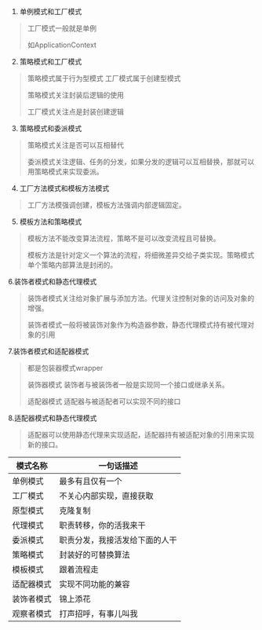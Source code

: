 1. 单例模式和工厂模式

> 工厂模式一般就是单例 
>
> 如ApplicationContext

2. 策略模式和工厂模式

> 策略模式属于行为型模式 工厂模式属于创建型模式
>
> 策略模式关注封装后逻辑的使用
>
> 工厂模式关注点是封装创建逻辑

3. 策略模式和委派模式

> 策略模式关注是否可以互相替代
>
> 委派模式关注逻辑、任务的分发，如果分发的逻辑可以互相替换，那就可以用策略模式来实现委派。

4. 工厂方法模式和模板方法模式

> 工厂方法模强调创建，模板方法强调内部逻辑固定。

5. 模板方法和策略模式

> 模板方法不能改变算法流程，策略不是可以改变流程且可替换。
>
> 模板方法是针对定义一个算法的流程，将细微差异交给子类实现。策略模式单个策略内部算法是封闭的。

6.装饰者模式和静态代理模式

> 装饰者模式关注给对象扩展与添加方法。代理关注控制对象的访问及对象的增强。
>
> 装饰者模式一般将被装饰对象作为构造器参数，静态代理模式持有被代理对象的引用

7.装饰者模式和适配器模式

> 都是包装器模式wrapper
>
> 装饰器模式 装饰者与被装饰者一般是实现同一个接口或继承关系。
>
> 适配器模式 适配器与被适配者可以实现不同的接口

8.适配器模式和静态代理模式

> 适配器可以使用静态代理来实现适配，适配器持有被适配对象的引用来实现新的接口。

| 模式名称   | 一句话描述                     |
| ---------- | ------------------------------ |
| 单例模式   | 最多有且仅有一个               |
| 工厂模式   | 不关心内部实现，直接获取       |
| 原型模式   | 克隆复制                       |
| 代理模式   | 职责转移，你的活我来干         |
| 委派模式   | 职责分发，我接活发给下面的人干 |
| 策略模式   | 封装好的可替换算法             |
| 模板模式   | 跟着流程走                     |
| 适配器模式 | 实现不同功能的兼容             |
| 装饰者模式 | 锦上添花                       |
| 观察者模式 | 打声招呼，有事儿叫我           |